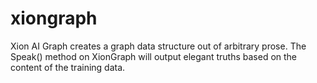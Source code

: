 xiongraph
=========

Xion AI Graph creates a graph data structure out of arbitrary prose.    The Speak() method on XionGraph will output elegant truths based on the content of the training data.
